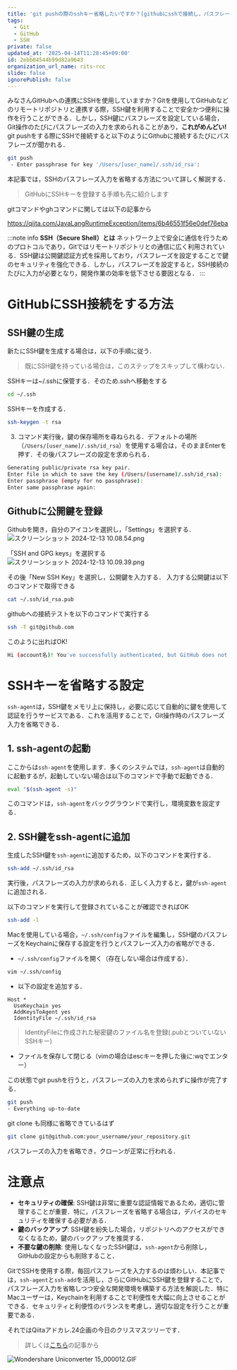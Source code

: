 ```yaml
---
title: 'git pushの際のsshキー省略したいですか？[githubにsshで接続し，パスフレーズを省略する方法]'
tags:
  - Git
  - GitHub
  - SSH
private: false
updated_at: '2025-04-14T11:28:45+09:00'
id: 2ebb04544b99d82a9643
organization_url_name: rits-rcc
slide: false
ignorePublish: false
---
```

みなさんGitHubへの連携にSSHを使用していますか？Gitを使用してGitHubなどのリモートリポジトリと連携する際，SSH鍵を利用することで安全かつ便利に操作を行うことができる．しかし，SSH鍵にパスフレーズを設定している場合，Git操作のたびにパスフレーズの入力を求められることがあり，**これがめんどい!**
git pushをする際にSSHで接続すると以下のようにGithubに接続するたびにパスフレーズが聞かれる．
```bash
git push 
 - Enter passphrase for key '/Users/[user_name]/.ssh/id_rsa':
```

本記事では，SSHのパスフレーズ入力を省略する方法について詳しく解説する．

> GitHubにSSHキーを登録する手順も先に紹介します

gitコマンドやghコマンドに関しては以下の記事から

https://qiita.com/JavaLangRuntimeException/items/6b46551f56e0def76eba

:::note info
**SSH（Secure Shell）とは**
ネットワーク上で安全に通信を行うためのプロトコルであり，Gitではリモートリポジトリとの通信に広く利用されている．SSH鍵は公開鍵認証方式を採用しており，パスフレーズを設定することで鍵のセキュリティを強化できる．しかし，パスフレーズを設定すると，SSH接続のたびに入力が必要となり，開発作業の効率を低下させる要因となる．
:::

# GitHubにSSH接続をする方法
## SSH鍵の生成
新たにSSH鍵を生成する場合は，以下の手順に従う．
> 既にSSH鍵を持っている場合は，このステップをスキップして構わない．

SSHキーは~/.sshに保管する．そのため.sshへ移動をする
```bash
cd ~/.ssh
```
SSHキーを作成する．
```bash
ssh-keygen -t rsa
```

3. コマンド実行後，鍵の保存場所を尋ねられる．デフォルトの場所（`/Users/[user_name]/.ssh/id_rsa`）を使用する場合は，そのままEnterを押す．その後パスフレーズの設定を求められる．

```bash
Generating public/private rsa key pair.
Enter file in which to save the key (/Users/(username)/.ssh/id_rsa):
Enter passphrase (empty for no passphrase):
Enter same passphrase again:
```

## Githubに公開鍵を登録
Githubを開き，自分のアイコンを選択し，「Settings」を選択する．
![スクリーンショット 2024-12-13 10.08.54.png](https://qiita-image-store.s3.ap-northeast-1.amazonaws.com/0/3757442/d7e61434-d326-7414-0e79-4a62c0582820.png)


「SSH and GPG keys」を選択する
![スクリーンショット 2024-12-13 10.09.39.png](https://qiita-image-store.s3.ap-northeast-1.amazonaws.com/0/3757442/fb4f8836-ea60-2acc-2f40-b88580cb4fd2.png)

その後「New SSH Key」を選択し，公開鍵を入力する．
入力する公開鍵は以下のコマンドで取得できる
```bash
cat ~/.ssh/id_rsa.pub
```

githubへの接続テストを以下のコマンドで実行する
```bash
ssh -T git@github.com
```
このように出ればOK!
```bash
Hi (account名)! You've successfully authenticated, but GitHub does not provide shell access.
```

# SSHキーを省略する設定

`ssh-agent`は，SSH鍵をメモリ上に保持し，必要に応じて自動的に鍵を使用して認証を行うサービスである．これを活用することで，Git操作時のパスフレーズ入力を省略できる．

## 1. ssh-agentの起動
ここからは`ssh-agent`を使用します．多くのシステムでは，`ssh-agent`は自動的に起動するが，起動していない場合は以下のコマンドで手動で起動できる．
```bash
eval "$(ssh-agent -s)"
```
    
このコマンドは，`ssh-agent`をバックグラウンドで実行し，環境変数を設定する．

## 2. SSH鍵をssh-agentに追加

生成したSSH鍵を`ssh-agent`に追加するため，以下のコマンドを実行する．
```bash
ssh-add ~/.ssh/id_rsa
```

実行後，パスフレーズの入力が求められる．正しく入力すると，鍵が`ssh-agent`に追加される．

以下のコマンドを実行して登録されていることが確認できればOK
```bash
ssh-add -l
```

Macを使用している場合，`~/.ssh/config`ファイルを編集し，SSH鍵のパスフレーズをKeychainに保存する設定を行うとパスフレーズ入力の省略ができる．

- `~/.ssh/config`ファイルを開く（存在しない場合は作成する）．
```bash
vim ~/.ssh/config
```
- 以下の設定を追加する．
```~/.ssh/config
Host *
  UseKeychain yes
  AddKeysToAgent yes
  IdentityFile ~/.ssh/id_rsa
```   
> IdentityFileに作成された秘密鍵のファイル名を登録(.pubとついていないSSHキー)

- ファイルを保存して閉じる（vimの場合はescキーを押した後に:wqでエンター）
    
この状態でgit pushを行うと，パスフレーズの入力を求められずに操作が完了する．
```bash
git push
- Everything up-to-date
```

git clone も同様に省略できているはず
```bash
git clone git@github.com:your_username/your_repository.git
```

パスフレーズの入力を省略でき，クローンが正常に行われる．


# 注意点

- **セキュリティの確保**: SSH鍵は非常に重要な認証情報であるため，適切に管理することが重要．特に，パスフレーズを省略する場合は，デバイスのセキュリティを確保する必要がある．
- **鍵のバックアップ**: SSH鍵を紛失した場合，リポジトリへのアクセスができなくなるため，鍵のバックアップを推奨する．
- **不要な鍵の削除**: 使用しなくなったSSH鍵は，`ssh-agent`から削除し，GitHubの設定からも削除すること．


GitでSSHを使用する際，毎回パスフレーズを入力するのは煩わしい．本記事では，`ssh-agent`と`ssh-add`を活用し，さらにGitHubにSSH鍵を登録することで，パスフレーズ入力を省略しつつ安全な開発環境を構築する方法を解説した．特にMacユーザーは，Keychainを利用することで利便性を大幅に向上させることができる．セキュリティと利便性のバランスを考慮し，適切な設定を行うことが重要である．

それではQiitaアドカレ.24企画の今日のクリスマスツリーです．

> 詳しくは[こちら](https://qiita.com/JavaLangRuntimeException/items/1f4a6febf957f522ba45)の記事から

![Wondershare Uniconverter 15_000012.GIF](https://qiita-image-store.s3.ap-northeast-1.amazonaws.com/0/3757442/1866d190-93ad-1158-7f31-139b4075bfab.gif)
